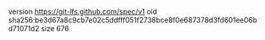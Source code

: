 version https://git-lfs.github.com/spec/v1
oid sha256:be3d67a8c9cb7e02c5ddfff051f2738bce8f0e687378d3fd601ee06bd71071d2
size 676
